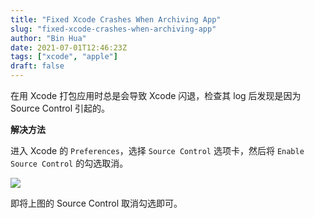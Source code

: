 ```yaml
---
title: "Fixed Xcode Crashes When Archiving App"
slug: "fixed-xcode-crashes-when-archiving-app"
author: "Bin Hua"
date: 2021-07-01T12:46:23Z
tags: ["xcode", "apple"]
draft: false
---
```


在用 Xcode 打包应用时总是会导致 Xcode 闪退，检查其 log 后发现是因为 Source Control 引起的。

**解决方法**

进入 Xcode 的 `Preferences`，选择 `Source Control` 选项卡，然后将 `Enable Source Control` 的勾选取消。

![](https://storage.tourcoder.com/tcblog/fixed-xcode-crashes-when-archiving-app.png)

即将上图的 Source Control 取消勾选即可。

